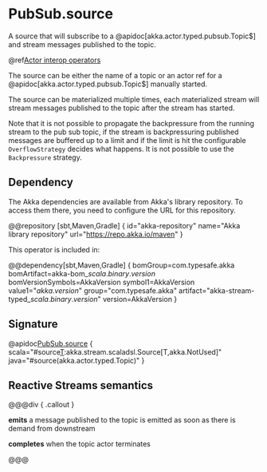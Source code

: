 # PubSub.source

A source that will subscribe to a @apidoc[akka.actor.typed.pubsub.Topic$] and stream messages published to the topic. 

@ref[Actor interop operators](../index.md#actor-interop-operators)

The source can be either the name of a topic or an actor ref for a @apidoc[akka.actor.typed.pubsub.Topic$] manually started.

The source can be materialized multiple times, each materialized stream will stream messages published to the topic after the stream has started.

Note that it is not possible to propagate the backpressure from the running stream to the pub sub topic,
if the stream is backpressuring published messages are buffered up to a limit and if the limit is hit
the configurable `OverflowStrategy` decides what happens. It is not possible to use the `Backpressure`
strategy.


## Dependency

The Akka dependencies are available from Akka's library repository. To access them there, you need to configure the URL for this repository.

@@repository [sbt,Maven,Gradle] {
id="akka-repository"
name="Akka library repository"
url="https://repo.akka.io/maven"
}


This operator is included in:

@@dependency[sbt,Maven,Gradle] {
bomGroup=com.typesafe.akka bomArtifact=akka-bom_$scala.binary.version$ bomVersionSymbols=AkkaVersion
symbol1=AkkaVersion
value1="$akka.version$"
group="com.typesafe.akka"
artifact="akka-stream-typed_$scala.binary.version$"
version=AkkaVersion
}

## Signature

@apidoc[PubSub.source](akka.stream.typed.*.PubSub$) { scala="#source[T](topic:akka.actor.typed.Toppic[T]):akka.stream.scaladsl.Source[T,akka.NotUsed]" java="#source(akka.actor.typed.Topic)" }

## Reactive Streams semantics

@@@div { .callout }

**emits** a message published to the topic is emitted as soon as there is demand from downstream

**completes** when the topic actor terminates 

@@@
